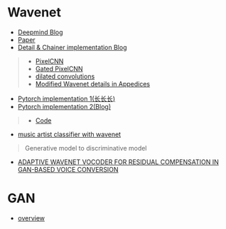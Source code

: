 # Wavenet

* [Deepmind Blog](https://deepmind.com/blog/article/wavenet-generative-model-raw-audio)
* [Paper](./1609.03499.pdf)
* [Detail & Chainer implementation Blog](http://sergeiturukin.com/2017/03/02/wavenet.html)
>* [PixelCNN](http://sergeiturukin.com/2017/02/22/pixelcnn.html)
>* [Gated PixelCNN](http://sergeiturukin.com/2017/02/24/gated-pixelcnn.html)
>* [dilated convolutions](./1511.07122.pdf)
>* [Modified Wavenet details in Appedices](./1702.07825.pdf)

* [Pytorch implementation 1(长长长)](https://github.com/vincentherrmann/pytorch-wavenet)
* [Pytorch implementation 2(Blog)](https://www.pytorchtutorial.com/pytorch-wavenet/)
>* [Code](https://github.com/odie2630463/WaveNet)

* [music artist classifier with wavenet](./2004.04371.pdf)
> Generative model to discriminative model

* [ADAPTIVE WAVENET VOCODER FOR RESIDUAL COMPENSATION IN GAN-BASED VOICE CONVERSION](./vocoder.pdf)

# GAN

* [overview](./GAN-Overview-Chinese.pdf)